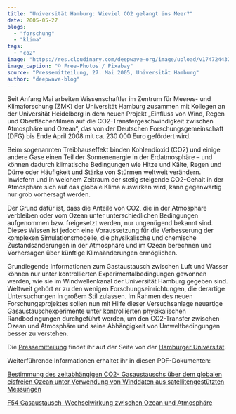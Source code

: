 ```yaml
---
title: "Universität Hamburg: Wieviel CO2 gelangt ins Meer?"
date: 2005-05-27
blogs: 
  - "forschung"
  - "klima"
tags: 
  - "co2"
image: "https://res.cloudinary.com/deepwave-org/image/upload/v1747244327/deepwave.org/boat-962791_1920.jpg"
image_caption: "© Free-Photos / Pixabay"
source: "Pressemitteilung, 27. Mai 2005, Universität Hamburg"
author: "deepwave-blog"
---
```


Seit Anfang Mai arbeiten Wissenschaftler im Zentrum für Meeres- und Klimaforschung (ZMK) der Universität Hamburg zusammen mit Kollegen an der Universität Heidelberg in dem neuen Projekt „Einfluss von Wind, Regen und Oberflächenfilmen auf die CO2-Transfergeschwindigkeit zwischen Atmosphäre und Ozean“, das von der Deutschen Forschungsgemeinschaft (DFG) bis Ende April 2008 mit ca. 230 000 Euro gefördert wird.

Beim sogenannten Treibhauseffekt binden Kohlendioxid (CO2) und einige andere Gase einen Teil der Sonnenenergie in der Erdatmosphäre – und können dadurch klimatische Bedingungen wie Hitze und Kälte, Regen und Dürre oder Häufigkeit und Stärke von Stürmen weltweit verändern. Inwiefern und in welchem Zeitraum der stetig steigende CO2-Gehalt in der Atmosphäre sich auf das globale Klima auswirken wird, kann gegenwärtig nur grob vorhersagt werden.

Der Grund dafür ist, dass die Anteile von CO2, die in der Atmosphäre verbleiben oder vom Ozean unter unterschiedlichen Bedingungen aufgenommen bzw. freigesetzt werden, nur ungenügend bekannt sind. Dieses Wissen ist jedoch eine Voraussetzung für die Verbesserung der komplexen Simulationsmodelle, die physikalische und chemische Zustandsänderungen in der Atmosphäre und im Ozean berechnen und Vorhersagen über künftige Klimaänderungen ermöglichen.

Grundlegende Informationen zum Gastaustausch zwischen Luft und Wasser können nur unter kontrollierten Experimentalbedingungen gewonnen werden, wie sie im Windwellenkanal der Universität Hamburg gegeben sind. Weltweit gehört er zu den wenigen Forschungseinrichtungen, die derartige Untersuchungen in großem Stil zulassen. Im Rahmen des neuen Forschungsprojektes sollen nun mit Hilfe dieser Versuchsanlage neuartige Gasaustauschexperimente unter kontrollierten physikalischen Randbedingungen durchgeführt werden, um den CO2-Transfer zwischen Ozean und Atmosphäre und seine Abhängigkeit von Umweltbedingungen besser zu verstehen.

Die [Pressemitteilung](https://www.uni-hamburg.de/en/newsroom/presse/2005/pm52.html) findet ihr auf der Seite von der [Hamburger Universität](https://www.uni-hamburg.de/).

Weiterführende Informationen erhaltet ihr in diesen PDF-Dokumenten:

[Bestimmung des zeitabhängigen CO2\- Gasaustauschs über dem globalen eisfreien Ozean unter Verwendung von Winddaten aus satellitengestützten Messungen](https://d-nb.info/1049281535/34)

[F54 Gasaustausch  Wechselwirkung zwischen Ozean und Atmosphäre](https://www.physi.uni-heidelberg.de/Einrichtungen/FP/anleitungen/F54.pdf)
